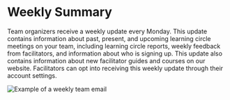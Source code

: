 # Weekly Summary

Team organizers receive a weekly update every Monday. This update contains information about past, present, and upcoming learning circle meetings on your team, including learning circle reports, weekly feedback from facilitators, and information about who is signing up. This update also contains information about new facilitator guides and courses on our website. Facilitators can opt into receiving this weekly update through their account settings.

![Example of a weekly team email](https://gblobscdn.gitbook.com/assets%2F-MF0HXBgqycuzS4ykXux%2F-MYopE1DOWNv3MpwkccB%2F-MYoqwcC2dKm0Czdkayz%2FScreen%20Shot%202021-04-21%20at%204.33.28%20PM.png?alt=media\&token=c319ebf0-ebd2-48b9-8a7b-2bee1420c78a)





